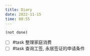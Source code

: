 ```yaml
---
title: Diary
date: 2022-11-15
time: 08:55
---
```


```tasks
(not done)
```

- [ ] #task 整理家庭消费
- [ ] #task 查询工签, 永居签证的申请条件